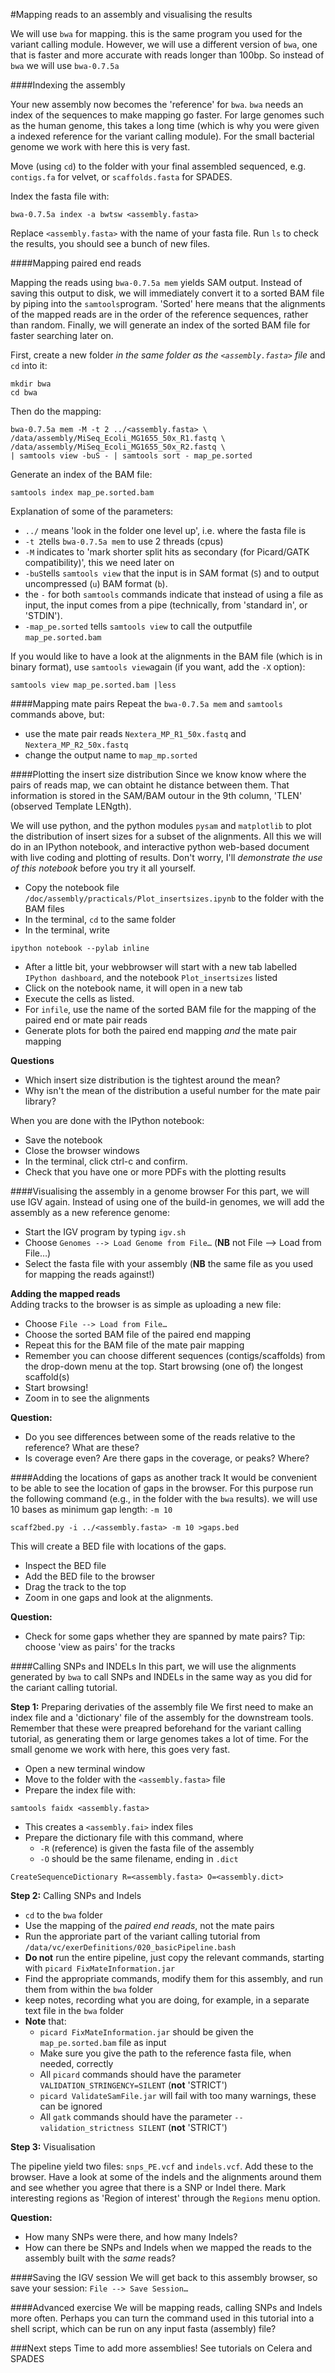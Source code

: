#Mapping reads to an assembly and visualising the results

We will use `bwa` for mapping. this is the same program you used for the variant calling module. However, we will use a different version of `bwa`, one that is faster and more accurate with reads longer than 100bp. So instead of `bwa` we will use `bwa-0.7.5a`

####Indexing the assembly

Your new assembly now becomes the 'reference' for `bwa`. `bwa` needs an index of the sequences to make mapping go faster. For large genomes such as the human genome, this takes a long time (which is why you were given a indexed reference for the variant calling module). For the small bacterial genome we work with here this is very fast.

Move (using `cd`) to the folder with your final assembled sequenced, e.g. `contigs.fa` for velvet, or `scaffolds.fasta` for SPADES.  

Index the fasta file with:

```
bwa-0.7.5a index -a bwtsw <assembly.fasta>
```

Replace `<assembly.fasta>` with the name of your fasta file. Run `ls` to check the results, you should see a bunch of new files.


####Mapping paired end reads

Mapping the reads using `bwa-0.7.5a mem` yields SAM output. Instead of saving this output to disk, we will immediately convert it to a sorted BAM file by piping into the `samtools`program. 'Sorted' here means that the alignments of the mapped reads are in the order of the reference sequences, rather than random. Finally, we will generate an index of the sorted BAM file for faster searching later on.

First, create a new folder *in the same folder as the `<assembly.fasta>` file*  and `cd` into it:

```
mkdir bwa
cd bwa
```
Then do the mapping:

```
bwa-0.7.5a mem -M -t 2 ../<assembly.fasta> \
/data/assembly/MiSeq_Ecoli_MG1655_50x_R1.fastq \
/data/assembly/MiSeq_Ecoli_MG1655_50x_R2.fastq \
| samtools view -buS - | samtools sort - map_pe.sorted
```

Generate an index of the BAM file:

```
samtools index map_pe.sorted.bam
```

Explanation of some of the parameters:

* `../` means 'look in the folder one level up', i.e. where the fasta file is
* `-t 2`tells `bwa-0.7.5a mem` to use 2 threads (cpus)
* `-M` indicates to 'mark shorter split hits as secondary (for Picard/GATK compatibility)', this we need later on
* `-buS`tells `samtools view` that the input is in SAM format (`S`) and to output uncompressed (`u`) BAM format (`b`).
* the `-` for both `samtools` commands indicate that instead of using a file as input, the input comes from a pipe (technically, from 'standard in', or 'STDIN').
* `-map_pe.sorted` tells `samtools view` to call the outputfile `map_pe.sorted.bam`

If you would like to have a look at the alignments in the BAM file (which is in binary format), use `samtools view`again (if you want, add the `-X` option):

```
samtools view map_pe.sorted.bam |less
```

####Mapping mate pairs
Repeat the `bwa-0.7.5a mem` and `samtools` commands above, but:

* use the mate pair reads `Nextera_MP_R1_50x.fastq` and `Nextera_MP_R2_50x.fastq`
* change the output name to `map_mp.sorted`

####Plotting the insert size distribution
Since we know know where the pairs of reads map, we can obtaint he distance between them. That information is stored in the SAM/BAM outour in the 9th column, 'TLEN' (observed Template LENgth).

We will use python, and the python modules `pysam` and `matplotlib` to plot the distribution of insert sizes for a subset of the alignments. All this we will do in an IPython notebook, and interactive python web-based document with live coding and plotting of results. Don't worry, I'll *demonstrate the use of this notebook* before you try it all yourself.

* Copy the notebook file `/doc/assembly/practicals/Plot_insertsizes.ipynb` to the folder with the BAM files
* In the terminal, `cd` to the same folder
* In the terminal, write 

```
ipython notebook --pylab inline
```

* After a little bit, your webbrowser will start with a new tab labelled `IPython dashboard`, and the notebook `Plot_insertsizes` listed
* Click on the notebook name, it will open in a new tab
* Execute the cells as listed.
* For `infile`, use the name of the sorted BAM file for the mapping of the paired end or mate pair reads
* Generate plots for both the paired end mapping *and* the mate pair mapping

**Questions**

* Which insert size distribution is the tightest around the mean?
* Why isn't the mean of the distribution a useful number for the mate pair library?


When you are done with the IPython notebook:

* Save the notebook
* Close the browser windows
* In the terminal, click ctrl-c and confirm.
* Check that you have one or more PDFs with the plotting results

####Visualising the assembly in a genome browser
For this part, we will use IGV again. 
Instead of using one of the build-in genomes, we will add the assembly as a new reference genome:

* Start the IGV program by typing `igv.sh`
* Choose `Genomes --> Load Genome from File…` (**NB** not File --> Load from File…)
* Select the fasta file with your assembly (**NB** the same file as you used for mapping the reads against!)

**Adding the mapped reads**  
Adding tracks to the browser is as simple as uploading a new file:

* Choose `File --> Load from File…`
* Choose the sorted BAM file of the paired end mapping 
* Repeat this for the BAM file of the mate pair mapping 
* Remember you can choose different sequences (contigs/scaffolds) from the drop-down menu at the top. Start browsing (one of) the longest scaffold(s)
* Start browsing!
* Zoom in to see the alignments

**Question:**

* Do you see differences between some of the reads relative to the reference? What are these?
* Is coverage even? Are there gaps in the coverage, or peaks? Where?


####Adding the locations of gaps as another track
It would be convenient to be able to see the location of gaps in the browser. For this purpose run the following command (e.g., in the folder with the `bwa` results). we will use 10 bases as minimum gap length: `-m 10`

```
scaff2bed.py -i ../<assembly.fasta> -m 10 >gaps.bed
```

This will create a BED file with locations of the gaps. 

* Inspect the BED file
* Add the BED file to the browser
* Drag the track to the top
* Zoom in one gaps and look at the alignments.

**Question:**

* Check for some gaps whether they are spanned by mate pairs? Tip: choose 'view as pairs' for the tracks

####Calling SNPs and INDELs
In this part, we will use the alignments generated by `bwa` to call SNPs and INDELs in the same way as you did for the cariant calling tutorial.

**Step 1:** Preparing derivaties of the assembly file
We first need to make an index file and a 'dictionary' file of the assembly for the downstream tools. Remember that these were preapred beforehand for the variant calling tutorial, as generating them or large genomes takes a lot of time. For the small genome we work with here, this goes very fast.

* Open a new terminal window
* Move to the folder with the `<assembly.fasta>` file
* Prepare the index file with:

```
samtools faidx <assembly.fasta>
```

* This creates a `<assembly.fai>` index files
* Prepare the dictionary file with this command, where
  * `-R` (reference) is given the fasta file of the assembly
  * `-O` should be the same filename, ending in `.dict`

```
CreateSequenceDictionary R=<assembly.fasta> O=<assembly.dict>
```

**Step 2:** Calling SNPs and Indels

* `cd` to the `bwa` folder
* Use the mapping of the *paired end reads*, not the mate pairs
* Run the approriate part of the variant calling tutorial from `/data/vc/exerDefinitions/020_basicPipeline.bash`
* **Do not** run the entire pipeline, just copy the relevant commands, starting with `picard FixMateInformation.jar`
* Find the appropriate commands, modify them for this assembly, and run them from within the `bwa` folder
* keep notes, recording what you are doing, for example, in a separate text file in the `bwa` folder
* **Note** that:
  * `picard FixMateInformation.jar` should be given the `map_pe.sorted.bam` file as input
  * Make sure you give the path to the reference fasta file, when needed, correctly
  * All `picard` commands should have the parameter `VALIDATION_STRINGENCY=SILENT` (**not** 'STRICT')
  * `picard ValidateSamFile.jar` will fail with too many warnings, these can be ignored
  * All `gatk` commands should have the parameter `--validation_strictness SILENT` (**not** 'STRICT')
  
**Step 3:** Visualisation

The pipeline yield two files: `snps_PE.vcf` and `indels.vcf`. Add these to the browser. Have a look at some of the indels and the alignments around them and see whether you agree that there is a SNP or Indel there. Mark interesting regions as 'Region of interest' through the `Regions` menu option.

**Question:**

* How many SNPs were there, and how many Indels?
* How can there be SNPs and Indels when we mapped the reads to the assembly built with the *same* reads?

####Saving the IGV session
We will get back to this assembly browser, so save your session: `File --> Save Session…`


####Advanced exercise
We will be mapping reads, calling SNPs and Indels more often. Perhaps you can turn the command used in this tutorial into a shell script, which can be run on any input fasta (assembly) file?


###Next steps
Time to add more assemblies! See tutorials on Celera and SPADES
  